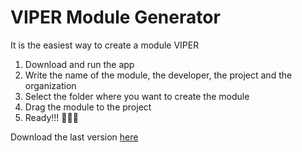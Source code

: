 # VIPER Module Generator

It is the easiest way to create a module VIPER

1. Download and run the app
2. Write the name of the module, the developer, the project and the organization
3. Select the folder where you want to create the module
4. Drag the module to the project
5. Ready!!! 🍻🍻🍻

Download the last version [here](https://github.com/jpachecou/VIPER-Module-Generator/releases)